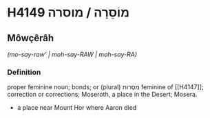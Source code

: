 # H4149 מוֹסֵרָה / מוסרה

## Môwçêrâh

_(mo-say-raw' | moh-say-RAW | moh-say-RA)_

### Definition

proper feminine noun; bonds; or (plural) מֹסְרוֹת feminine of [[H4147]]; correction or corrections; Moseroth, a place in the Desert; Mosera.

- a place near Mount Hor where Aaron died
